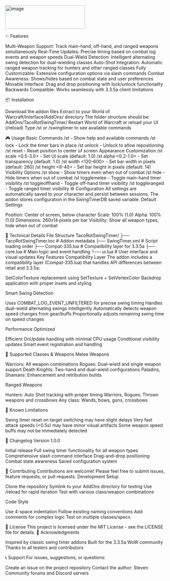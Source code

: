 <img width="251" height="74" alt="image" src="https://github.com/user-attachments/assets/6291b77b-0a49-4a73-8d5b-8466e0723c5d" />





✨ Features

Multi-Weapon Support: Track main-hand, off-hand, and ranged weapons simultaneously
Real-Time Updates: Precise timing based on combat log events and weapon speeds
Dual-Wield Detection: Intelligent alternating swing detection for dual-wielding classes
Auto-Shot Integration: Automatic ranged weapon tracking for hunters and other ranged classes
Fully Customizable: Extensive configuration options via slash commands
Combat Awareness: Shows/hides based on combat state and user preferences
Movable Interface: Drag and drop positioning with lock/unlock functionality
Backwards Compatible: Works seamlessly with 3.3.5a client limitations

📦 Installation

Download the addon files
Extract to your World of Warcraft/Interface/AddOns/ directory
The folder structure should be: AddOns/TacoRotSwingTimer/
Restart World of Warcraft or reload your UI (/reload)
Type /st or /swingtimer to see available commands

🎮 Usage
Basic Commands
/st                    - Show help and available commands
/st lock               - Lock the timer bars in place
/st unlock             - Unlock to allow repositioning
/st reset              - Reset position to center of screen
Appearance Customization
/st scale <0.5-3.0>    - Set UI scale (default: 1.0)
/st alpha <0.2-1.0>    - Set transparency (default: 1.0)
/st width <120-600>    - Set bar width in pixels (default: 260)
/st height <8-40>      - Set bar height in pixels (default: 14)
Visibility Options
/st show               - Show timers even when out of combat
/st hide               - Hide timers when out of combat
/st togglemelee        - Toggle main-hand timer visibility
/st toggleoffhand      - Toggle off-hand timer visibility
/st toggleranged       - Toggle ranged timer visibility
⚙️ Configuration
All settings are automatically saved to your character and persist between sessions. The addon stores configuration in the SwingTimerDB saved variable.
Default Settings

Position: Center of screen, below character
Scale: 100% (1.0)
Alpha: 100% (1.0)
Dimensions: 260x14 pixels per bar
Visibility: Show all weapon types, hide when out of combat

🔧 Technical Details
File Structure
TacoRotSwingTimer/
├── TacoRotSwingTimer.toc    # Addon metadata
├── SwingTimer.xml           # Script loading order
├── Compat-335.lua           # Compatibility layer for 3.3.5a
├── core.lua                 # Main logic and event handling
└── ui.lua                   # User interface and visual updates
Key Features
Compatibility Layer
The addon includes a compatibility layer (Compat-335.lua) that handles API differences between retail and 3.3.5a:

SetColorTexture replacement using SetTexture + SetVertexColor
Backdrop application with proper insets and styling

Smart Swing Detection

Uses COMBAT_LOG_EVENT_UNFILTERED for precise swing timing
Handles dual-wield alternating swings intelligently
Automatically detects weapon speed changes from gear/buffs
Proportionally adjusts remaining swing time on speed changes

Performance Optimized

Efficient OnUpdate handling with minimal CPU usage
Conditional visibility updates
Smart event registration and handling

🎯 Supported Classes & Weapons
Melee Weapons

Warriors: All weapon combinations
Rogues: Dual-wield and single weapon support
Death Knights: Two-hand and dual-wield configurations
Paladins, Shamans: Enhancement and retribution builds

Ranged Weapons

Hunters: Auto Shot tracking with proper timing
Warriors, Rogues: Thrown weapons and crossbows
Any class: Wands, bows, guns, crossbows

🐛 Known Limitations

Swing timer reset on target switching may have slight delays
Very fast attack speeds (<0.5s) may have minor visual artifacts
Some weapon speed buffs may not be immediately detected

🔄 Changelog
Version 1.0.0

Initial release
Full swing timer functionality for all weapon types
Comprehensive slash command interface
Drag-and-drop positioning
Combat state awareness
Saved configuration system

🤝 Contributing
Contributions are welcome! Please feel free to submit issues, feature requests, or pull requests.
Development Setup

Clone the repository
Symlink to your AddOns directory for testing
Use /reload for rapid iteration
Test with various class/weapon combinations

Code Style

Use 4-space indentation
Follow existing naming conventions
Add comments for complex logic
Test on multiple classes/specs

📄 License
This project is licensed under the MIT License - see the LICENSE file for details.
🙏 Acknowledgments

Inspired by classic swing timer addons
Built for the 3.3.5a WoW community
Thanks to all testers and contributors

📞 Support
For issues, suggestions, or questions:

Create an issue on the project repository
Contact the author: Steven
Community forums and Discord servers
